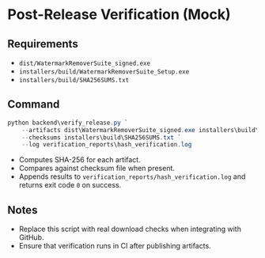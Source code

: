# Post-Release Verification (Mock)

## Requirements
- `dist/WatermarkRemoverSuite_signed.exe`
- `installers/build/WatermarkRemoverSuite_Setup.exe`
- `installers/build/SHA256SUMS.txt`

## Command
```powershell
python backend\verify_release.py `
    --artifacts dist\WatermarkRemoverSuite_signed.exe installers\build\WatermarkRemoverSuite_Setup.exe `
    --checksums installers\build\SHA256SUMS.txt `
    --log verification_reports\hash_verification.log
```

- Computes SHA-256 for each artifact.
- Compares against checksum file when present.
- Appends results to `verification_reports/hash_verification.log` and returns exit code `0` on success.

## Notes
- Replace this script with real download checks when integrating with GitHub.
- Ensure that verification runs in CI after publishing artifacts.
